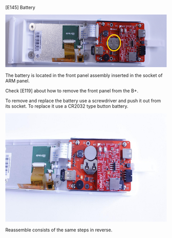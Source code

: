\[E145\] Battery

<img src="./E145 - Battery//media/image2.png" style="width:6.27014in;height:1.70814in" alt="C:\Users\Máté\AppData\Local\Microsoft\Windows\INetCache\Content.Word\E145 total.png" />

The battery is located in the front panel assembly inserted in the
socket of ARM panel.

Check \[E119\] about how to remove the front panel from the B+.

To remove and replace the battery use a screwdriver and push it out from
its socket. To replace it use a CR2032 type button battery.

<img src="./E145 - Battery//media/image1.jpg" style="width:6.27014in;height:3.52332in" alt="C:\Users\Máté\Desktop\Service Manual for BREWIE+\3.9. Hibakódok szerinti szerelési utasítások\Új képek\E145 removed.jpg" />

Reassemble consists of the same steps in reverse.
